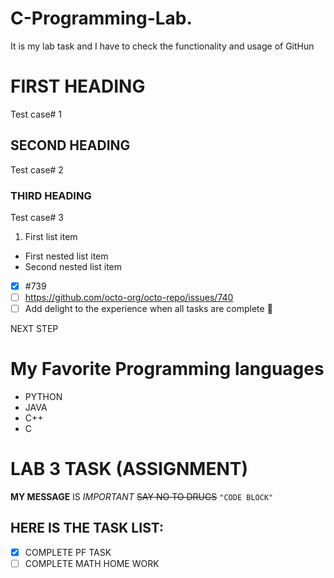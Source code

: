 # C-Programming-Lab.
It is my lab task and I have to check the functionality and usage of GitHun
# FIRST HEADING
Test case# 1
## SECOND HEADING
Test case# 2
### THIRD HEADING
Test case# 3
 1. First list item
 - First nested list item
  - Second nested list item
- [x] #739
 - [ ] https://github.com/octo-org/octo-repo/issues/740
  - [ ] Add delight to the experience when all tasks are
complete :tada:  

NEXT STEP

# My Favorite Programming languages
- PYTHON
- JAVA
- C++
- C

# LAB 3 TASK (ASSIGNMENT)
**MY MESSAGE** IS 
*IMPORTANT*
~~SAY NO TO DRUGS~~
``` "CODE BLOCK" ```
## HERE IS THE TASK LIST:
 - [x] COMPLETE PF TASK
  - [ ] COMPLETE MATH HOME WORK
